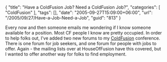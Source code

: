 {
	"title": "Have a ColdFusion Job? Need a ColdFusion Job?",
	"categories": [
		"ColdFusion"
	],
	"tags": [],
	"date": "2005-09-27T15:09:00+06:00",
	"url": "/2005/09/27/Have-a-Job-Need-a-Job",
	"guid": "813"
}

Every now and then someone emails me wondering if I know someone available for a position. Most CF people I know are pretty occupied. In order to help folks out, I've added two new forums to my <a href="http://ray.camdenfamily.com/forums/forums.cfm?conferenceid=5527DFBD-CC08-F498-C903DAFC2817BB56">ColdFusion</a> conference. There is one forum for job seekers, and one forum for people with jobs to offer. Again - the mailing lists over at HouseOfFusion have this covered, but I wanted to offer another way for folks to find employment.
